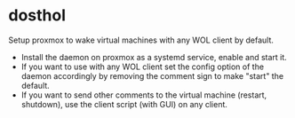 # dosthol
Setup proxmox to wake virtual machines with any WOL client by default.

- Install the daemon on proxmox as a systemd service, enable and start it.
- If you want to use with any WOL client set the config option of the daemon accordingly by removing the comment sign to make "start" the default.
- If you want to send other comments to the virtual machine (restart, shutdown), use the client script (with GUI) on any client.
